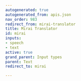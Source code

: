 ```yaml
---
autogenerated: true
autogenerated_from: apis.json
nav_order: 983
redirect_from: mirai-translator
title: Mirai Translator
id: mirai
inputs:
- speech
- text
active: true
grand_parent: Input types
parent: Text
redirect_to: mirai

---
```


